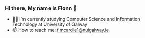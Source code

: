 ### Hi there, My name is Fionn 👋
- 👨‍💻 I’m currently studying Computer Science and Information Technology at University of Galway
- 📫 How to reach me: f.mcardle1@nuigalway.ie
<!--
**FionnMcA/FionnMcA** is a ✨ _special_ ✨ repository because its `README.md` (this file) appears on your GitHub profile.

Here are some ideas to get you started:

- 🔭 I’m currently working on ...
- 🌱 I’m currently learning ...
- 👯 I’m looking to collaborate on ...
- 🤔 I’m looking for help with ...
- 💬 Ask me about ...
- 📫 How to reach me: ...
- 😄 Pronouns: ...
- ⚡ Fun fact: ...
-->
